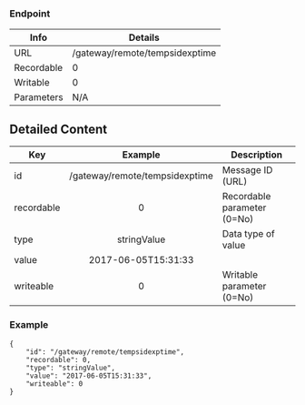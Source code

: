 # 



### Endpoint

| Info  | Details |
| ------------- | ------------- |
| URL   | /gateway/remote/tempsidexptime   |
| Recordable   | 0   |
| Writable   | 0   |
| Parameters  | N/A  |

## Detailed Content

|  Key  | Example | Description |
| ------------- | :------: | ------------------------------ |
|  id | /gateway/remote/tempsidexptime | Message ID (URL) |
|  recordable | 0 | Recordable parameter (0=No) |
|  type | stringValue | Data type of value |
|  value | 2017-06-05T15:31:33 |  |
|  writeable | 0 | Writable parameter (0=No) |

### Example
```
{
    "id": "/gateway/remote/tempsidexptime",
    "recordable": 0,
    "type": "stringValue",
    "value": "2017-06-05T15:31:33",
    "writeable": 0
}
```
